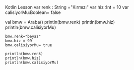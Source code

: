 Kotlin Lesson
var renk : String ="Kırmızı"
var hiz :Int = 10
var calisiyorMu:Boolean= false




val bmw = Araba()
println(bmw.renk)
println(bmw.hiz)
println(bmw.calisiyorMu)

    bmw.renk="beyaz"
    bmw.hiz = 99
    bmw.calisiyorMu= true

    println(bmw.renk)
    println(bmw.hiz)
    println(bmw.calisiyorMu)
